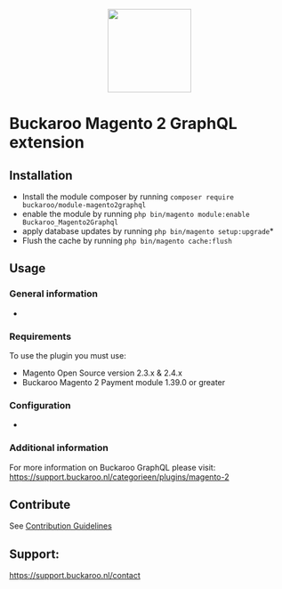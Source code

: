 <p align="center">
  <img src="https://www.buckaroo.nl/media/2975/m2_icon.jpg" width="150px" position="center">
</p>

# Buckaroo Magento 2 GraphQL extension

## Installation
  - Install the module composer by running `composer require buckaroo/module-magento2graphql`
  - enable the module by running `php bin/magento module:enable Buckaroo_Magento2Graphql`
  - apply database updates by running `php bin/magento setup:upgrade`\*
  - Flush the cache by running `php bin/magento cache:flush`

## Usage
### General information
-
### Requirements
To use the plugin you must use: 
- Magento Open Source version 2.3.x & 2.4.x
- Buckaroo Magento 2 Payment module 1.39.0 or greater 

### Configuration
-

### Additional information
For more information on Buckaroo GraphQL please visit:
https://support.buckaroo.nl/categorieen/plugins/magento-2

## Contribute
See [Contribution Guidelines](CONTRIBUTING.md)

## Support:

https://support.buckaroo.nl/contact
